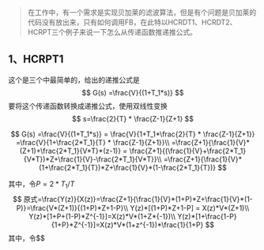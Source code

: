 > 在工作中，有一个需求是实现贝加莱的滤波算法，但是有个问题是贝加莱的代码没有放出来，只有如何调用FB，在此特以HCRDT1、HCRDT2、HCRPT三个例子来说一下怎么从传递函数推递推公式。

## 1、HCRPT1

这个是三个中最简单的，给出的递推公式是
$$
G(s) =\frac{V}{(1+T_1*s)}
$$
要将这个传递函数转换成递推公式，使用双线性变换
$$
s=\frac{2}{T} * \frac{Z-1}{Z+1}
$$

$$
G(s) =\frac{V}{(1+T_1*s)} = \frac{V}{1+T_1*\frac{2}{T} * \frac{Z-1}{Z+1}}
=\frac{V}{1+\frac{2*T_1}{T} * \frac{Z-1}{Z+1}}\\
=\frac{Z+1}{\frac{1}{V}*(Z+1)+\frac{2*T_1}{V*T}*(z-1)} = \frac{Z+1}{(\frac{1}{V}+\frac{2*T_1}{V*T})*Z+\frac{1}{V}-\frac{2*T_1}{V*T}}\\
=\frac{Z+1}{\frac{1}{V}*(1+\frac{2*T_1}{T})*Z+\frac{1}{V}*(1-\frac{2*T_1}{T})}
$$

其中，令$P=2*T_1/T$
$$
原式=\frac{Y(z)}{X(z)}=\frac{Z+1}{\frac{1}{V}*(1+P)*Z+\frac{1}{V}*(1-P)}=\frac{V*(Z+1)}{(1+P)*Z+1-P}\\
Y(z)*[(1+P)*Z+1-P] = X(z)*V*(Z+1)\\
Y(z)*[1+P+(1-P)*Z^{-1}]=X(z)*V*(1+Z*{-1})\\
Y(z)*[1+\frac{1-P}{1+P}*Z^{-1}]=X(z)*V*(1+z^{-1})*\frac{1}{1+P}
$$
其中，令$$